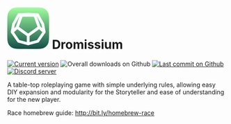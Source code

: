 # ![Dromissium logo](assets/icon.svg) Dromissium
[![Current version](https://img.shields.io/github/v/release/iansannar/dromissium?include_prereleases&logo=Adobe-Acrobat-Reader&logoColor=white)](https://github.com/iansannar/dromissium/releases)
![Overall downloads on Github](https://img.shields.io/github/downloads/iansannar/dromissium/total)
[![Last commit on Github](https://img.shields.io/github/last-commit/iansannar/dromissium?logo=Github&logoColor=white)](https://github.com/iansannar/dromissium/commits/master)
[![Discord server](https://img.shields.io/discord/500872942033305600?logo=discord&logoColor=white)](https://discord.gg/qeJvQ5b)

A table-top roleplaying game with simple underlying rules, allowing easy DIY expansion and modularity for the Storyteller and ease of understanding for the new player.

Race homebrew guide: http://bit.ly/homebrew-race
